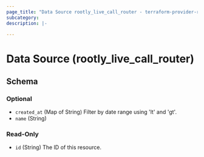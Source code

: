 ```yaml
---
page_title: "Data Source rootly_live_call_router - terraform-provider-rootly"
subcategory:
description: |-
    
---
```


# Data Source (rootly_live_call_router)





<!-- schema generated by tfplugindocs -->
## Schema

### Optional

- `created_at` (Map of String) Filter by date range using 'lt' and 'gt'.
- `name` (String)

### Read-Only

- `id` (String) The ID of this resource.
